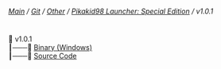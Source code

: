﻿###### [Main](https://pikakid98.github.io) / [Git](https://git-pikakid98.github.io) / [Other](https://git-pikakid98.github.io/other) / [Pikakid98 Launcher: Special Edition](https://git-pikakid98.github.io/other/pikakid98-launcher-se) / v1.0.1
<h1></h1>

📂 v1.0.1
\
┃───📄 [Binary (Windows)](https://github.com/Git-Pikakid98/pikakid98-launcher-se/releases/download/v1.0.1/Pikakid98.Launcher.-.Special.Edition.7z)
\
┃───📄 [Source Code](https://github.com/Git-Pikakid98/pikakid98-launcher-se/archive/refs/tags/v1.0.1.zip)
